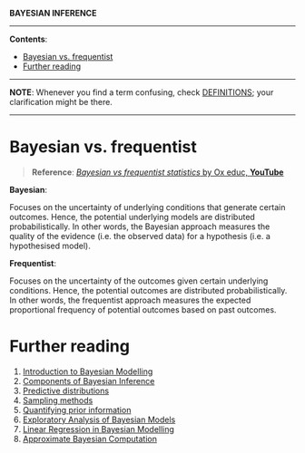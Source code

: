 **BAYESIAN INFERENCE**

---

**Contents**:

- [Bayesian vs. frequentist](#bayesian-vs-frequentist)
- [Further reading](#further-reading)

---

**NOTE**: Whenever you find a term confusing, check [DEFINITIONS](https://github.com/pranigopu/mastersProject/blob/main/conceptual-notes/bayesian-inference/definitions.md); your clarification might be there.

---

# Bayesian vs. frequentist

> **Reference**: [_Bayesian vs frequentist statistics_ by Ox educ, **YouTube**](https://youtu.be/r76oDIvwETI?si=Fk8-Z6kLIhqULcTq)

**Bayesian**:

Focuses on the uncertainty of underlying conditions that generate certain outcomes. Hence, the potential underlying models are distributed probabilistically. In other words, the Bayesian approach measures the quality of the evidence (i.e. the observed data) for a hypothesis (i.e. a hypothesised model).

**Frequentist**:

Focuses on the uncertainty of the outcomes given certain underlying conditions. Hence, the potential outcomes are distributed probabilistically. In other words, the frequentist approach measures the expected proportional frequency of potential outcomes based on past outcomes.

# Further reading
1. [Introduction to Bayesian Modelling](https://github.com/pranigopu/mastersProject/blob/main/conceptual-notes/bayesian-inference/intro-to-bayesian-modelling.md)
2. [Components of Bayesian Inference](https://github.com/pranigopu/mastersProject/blob/main/conceptual-notes/bayesian-inference/components-of-bayesian-inference.md)
3. [Predictive distributions](https://github.com/pranigopu/mastersProject/blob/main/conceptual-notes/bayesian-inference/predictive-distributions.md)
4. [Sampling methods](https://github.com/pranigopu/mastersProject/blob/main/conceptual-notes/bayesian-inference/sampling-methods.md)
5. [Quantifying prior information](https://github.com/pranigopu/mastersProject/blob/main/conceptual-notes/bayesian-inference/quantifying-prior-info.md)
6. [Exploratory Analysis of Bayesian Models](https://github.com/pranigopu/mastersProject/blob/main/conceptual-notes/bayesian-inference/exploratory-analysis-of-bayesian-models.md)
7. [Linear Regression in Bayesian Modelling](https://github.com/pranigopu/mastersProject/blob/main/conceptual-notes/bayesian-inference/linear-regression-in-bayesian-modelling.md)
8. [Approximate Bayesian Computation](https://github.com/pranigopu/mastersProject/blob/main/conceptual-notes/bayesian-inference/approximate-bayesian-computation.md)
